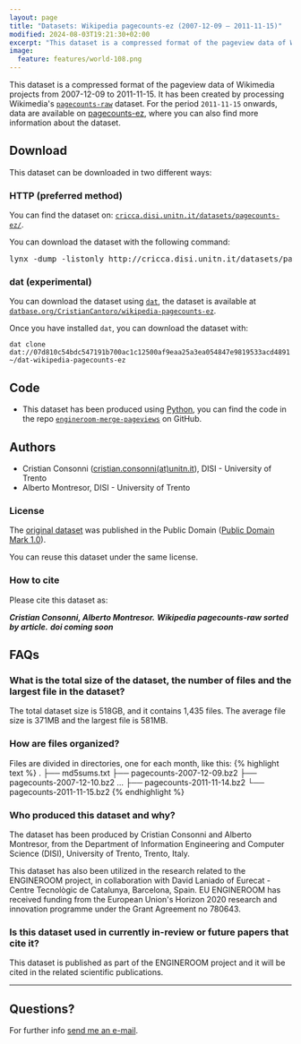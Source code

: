```yaml
---
layout: page
title: "Datasets: Wikipedia pagecounts-ez (2007-12-09 – 2011-11-15)"
modified: 2024-08-03T19:21:30+02:00
excerpt: "This dataset is a compressed format of the pageview data of Wikimedia projects from 2007-12-09 to 2011-11-15. It has been created by processing Wikimedia's pagecounts-raw."
image:
  feature: features/world-108.png
---
```


This dataset is a compressed format of the pageview data of Wikimedia projects from 2007-12-09 to 2011-11-15. It has been created by processing Wikimedia's [`pagecounts-raw`](https://dumps.wikimedia.org/other/pagecounts-raw/) dataset. For the period `2011-11-15` onwards, data are available on [pagecounts-ez](https://dumps.wikimedia.org/other/pagecounts-ez/), where you can also find more information about the dataset.

## Download

This dataset can be downloaded in two different ways:

### HTTP (preferred method)

You can find the dataset on: [`cricca.disi.unitn.it/datasets/pagecounts-ez/`](http://cricca.disi.unitn.it/datasets/pagecounts-ez/).

You can download the dataset with the following command:
<pre>
lynx -dump -listonly http://cricca.disi.unitn.it/datasets/pagecounts-ez/ | awk '{print $2}' | grep -E '^http://cricca\.disi\.unitn\.it/datasets/pagecounts-ez/' | xargs -L1 -I{} wget -R '\?C=' {}
</pre>

### dat (experimental)

You can download the dataset using [`dat`](https://datproject.org/), the dataset is available at [`datbase.org/CristianCantoro/wikipedia-pagecounts-ez`](https://datbase.org/CristianCantoro/wikipedia-pagecounts-ez).

Once you have installed `dat`, you can download the dataset with:
```
dat clone dat://07d810c54bdc547191b700ac1c12500af9eaa25a3ea054847e9819533acd4891 ~/dat-wikipedia-pagecounts-ez
```


## Code

* This dataset has been produced using [Python](https://python.org/), you can find the code in the repo [`engineroom-merge-pageviews`](https://github.com/NGI4eu/engineroom-merge-pageviews) on GitHub.

## Authors

* Cristian Consonni ([cristian.consonni(at)unitn.it](mailto:cristian.consonni(at)unitn(dot)it)), DISI - University of Trento
* Alberto Montresor, DISI - University of Trento

### License

The [original dataset](https://dumps.wikimedia.org/other/pagecounts-raw/) was
published in the Public Domain ([Public Domain Mark 1.0](http://creativecommons.org/publicdomain/mark/1.0/)).

You can reuse this dataset under the same license.

### How to cite

Please cite this dataset as:

***Cristian Consonni, Alberto Montresor.***
***Wikipedia pagecounts-raw sorted by article.***
***doi coming soon***


## FAQs

### What is the total size of the dataset, the number of files and the largest file in the dataset?

The total dataset size is 518GB, and it contains 1,435 files. The average file size is 371MB and the largest file is 581MB.

### How are files organized?

Files are divided in directories, one for each month, like this:
{% highlight text %}
.
├── md5sums.txt
├── pagecounts-2007-12-09.bz2
├── pagecounts-2007-12-10.bz2
...
├── pagecounts-2011-11-14.bz2
└── pagecounts-2011-11-15.bz2
{% endhighlight %}

### Who produced this dataset and why?

The dataset has been produced by Cristian Consonni and Alberto Montresor, from the Department of Information Engineering and Computer Science (DISI), University of Trento, Trento, Italy.

This dataset has also been utilized in the research related to the ENGINEROOM project, in collaboration with David Laniado of Eurecat - Centre Tecnològic de Catalunya, Barcelona, Spain. EU ENGINEROOM has received funding from the European Union's Horizon 2020 research and innovation programme under the Grant Agreement no 780643.

### Is this dataset used in currently in-review or future papers that cite it?

This dataset is published as part of the ENGINEROOM project and it will be cited in the related scientific publications.

---

## Questions?

For further info <a href="mailto:cristian.consonni(at)unitn(dot)it" target="_blank">send me an e-mail</a>.
